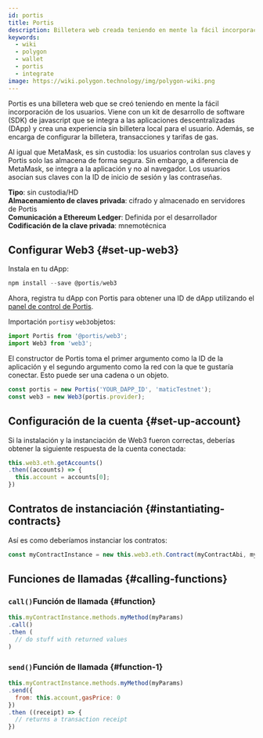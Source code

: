 ```yaml
---
id: portis
title: Portis
description: Billetera web creada teniendo en mente la fácil incorporación de los usuarios
keywords:
  - wiki
  - polygon
  - wallet
  - portis
  - integrate
image: https://wiki.polygon.technology/img/polygon-wiki.png
---
```


Portis es una billetera web que se creó teniendo en mente la fácil incorporación de los usuarios. Viene con un kit de desarrollo de software (SDK) de javascript que se integra a las aplicaciones descentralizadas (DApp) y crea una experiencia  sin billetera local para el usuario. Además, se encarga de configurar la billetera, transacciones y tarifas de gas.

Al igual que MetaMask, es sin custodia: los usuarios controlan sus claves y Portis solo las almacena de forma segura. Sin embargo, a diferencia de MetaMask, se integra a la aplicación y no al navegador. Los usuarios asocian sus claves con la ID de inicio de sesión y las contraseñas.

**Tipo**: sin custodia/HD <br/>
**Almacenamiento de claves privada**: cifrado y almacenado en servidores de Portis<br/> **Comunicación a Ethereum Ledger**: Definida por el desarrollador<br/> **Codificación de la clave privada**: mnemotécnica<br/>

## Configurar Web3 {#set-up-web3}

Instala  en tu dApp:

```js
npm install --save @portis/web3
```

Ahora, registra tu dApp con Portis para obtener una ID de dApp utilizando el [panel de control de Portis](https://dashboard.portis.io/).

Importación `portis`y `web3`objetos:

```js
import Portis from '@portis/web3';
import Web3 from 'web3';
```

El constructor de Portis toma el primer argumento como la ID de la aplicación y el segundo argumento como la red con la que te gustaría conectar. Esto puede ser una cadena o un objeto.

```js
const portis = new Portis('YOUR_DAPP_ID', 'maticTestnet');
const web3 = new Web3(portis.provider);
```

## Configuración de la cuenta {#set-up-account}

Si la instalación y la instanciación de Web3 fueron correctas, deberías obtener la siguiente respuesta de la cuenta conectada:

```js
this.web3.eth.getAccounts()
.then((accounts) => {
  this.account = accounts[0];
})
```

## Contratos de instanciación {#instantiating-contracts}

Así es como deberíamos instanciar los contratos:

```js
const myContractInstance = new this.web3.eth.Contract(myContractAbi, myContractAddress)
```

## Funciones de llamadas {#calling-functions}

### `call()`Función de llamada {#function}

```js
this.myContractInstance.methods.myMethod(myParams)
.call()
.then (
  // do stuff with returned values
)
```

### `send()`Función de llamada {#function-1}
```js
this.myContractInstance.methods.myMethod(myParams)
.send({
  from: this.account,gasPrice: 0
})
.then ((receipt) => {
  // returns a transaction receipt
})
```
